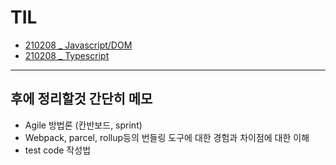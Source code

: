 # TIL

* [210208 _ Javascript/DOM](https://github.com/dmsdl950823/TIL/blob/master/Javascript/%E2%9D%A4%EF%B8%8F%20DOM.md)  
* [210208 _ Typescript](https://github.com/dmsdl950823/TIL/blob/master/Typescript/Typescript_Handbook_sum.md)  


--------------------

## 후에 정리할것 간단히 메모

- Agile 방법론 (칸반보드, sprint)
- Webpack, parcel, rollup등의 번들링 도구에 대한 경험과 차이점에 대한 이해
- test code 작성법
